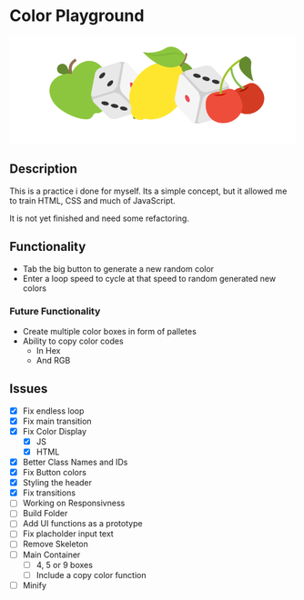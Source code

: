 # Color Playground

![](img/color_juggle_logo.png)

## Description
This is a practice i done for myself. Its a simple concept, but it allowed me to train HTML, CSS and much of JavaScript.

It is not yet finished and need some refactoring.

## Functionality
- Tab the big button to generate a new random color
- Enter a loop speed to cycle at that speed to random generated new colors

### Future Functionality
- Create multiple  color boxes in form of palletes
- Ability to copy color codes 
  - In Hex
  - And RGB


## Issues
- [x] Fix endless loop
- [x] Fix main transition
- [x] Fix Color Display
  - [x] JS
  - [x] HTML
- [x] Better Class Names and IDs
- [x] Fix Button colors
- [x] Styling the header
- [x] Fix transitions
- [ ] Working on Responsivness
- [ ] Build Folder
- [ ] Add UI functions as a prototype
- [ ] Fix placholder input text
- [ ] Remove Skeleton
- [ ] Main Container
  - [ ] 4, 5 or 9 boxes
  - [ ] Include a copy color function
- [ ] Minify